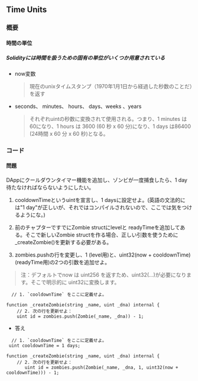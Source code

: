 ## Time Units

### 概要
#### 時間の単位
##### Solidityには時間を扱うための固有の単位がいくつか用意されている
- now変数  
    >現在のunixタイムスタンプ（1970年1月1日から経過した秒数のことだ）を返す

- seconds、 minutes、 hours、 days、weeks 、years
    >それぞれuintの秒数に変換されて使用される。つまり、1 minutes は 60になり、1 hours は 3600 (60 秒 x 60 分)になり、1 days は86400 (24時間 x 60 分 x 60 秒)となる。


### コード

#### 問題
DAppにクールダウンタイマー機能を追加し、ゾンビが一度捕食したら、1 day待たなければならないようにしたい。

1. cooldownTimeというuintを宣言し、1 daysに設定せよ。(英語の文法的には"1 day"が正しいが、それではコンパイルされないので、ここでは気をつけるようにな。)

1. 前のチャプターですでにZombie structにlevelと readyTimeを追加してある。そこで新しいZombie structを作る場合、正しい引数を使うために_createZombie()を更新する必要がある。

1. zombies.pushの行を変更し、1 (level用)と、uint32(now + cooldownTime)(readyTime用)の2つの引数を追加せよ。

>注：デフォルトでnow は uint256 を返すため、uint32(...)が必要になります。そこで明示的に uint32に変換します。


```
  // 1. `cooldownTime` をここに定義せよ。
```
```
function _createZombie(string _name, uint _dna) internal {
    // 2. 次の行を更新せよ：
    uint id = zombies.push(Zombie(_name, _dna)) - 1;
```

- 答え

```
  // 1. `cooldownTime` をここに定義せよ。
 uint cooldownTime = 1 days;
```
```
function _createZombie(string _name, uint _dna) internal {
    // 2. 次の行を更新せよ：
       uint id = zombies.push(Zombie(_name, _dna, 1, uint32(now + cooldownTime))) - 1;
```
